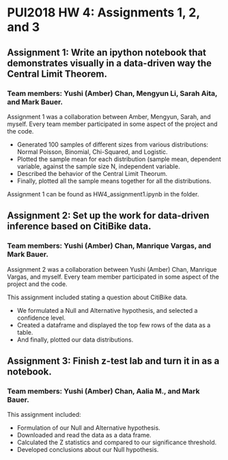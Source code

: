 # PUI2018 HW 4: Assignments 1, 2, and 3

## Assignment 1: Write an ipython notebook that demonstrates visually in a data-driven way the Central Limit Theorem.
### Team members: Yushi (Amber) Chan, Mengyun Li, Sarah Aita, and Mark Bauer.
Assignment 1 was a collaboration between Amber, Mengyun, Sarah, and myself. Every team member participated in some aspect of the project and the code. 

- Generated 100 samples of different sizes from various distributions: Normal Poisson, Binomial, Chi-Squared, and Logistic.
- Plotted the sample mean for each distribution (sample mean, dependent variable, against the sample size N, independent variable.
- Described the behavior of the Central Limit Theorum.
- Finally, plotted all the sample means together for all the distributions.

Assignment 1 can be found as HW4_assignment1.ipynb in the folder.

## Assignment 2: Set up the work for data-driven inference based on CitiBike data.
### Team members: Yushi (Amber) Chan, Manrique Vargas, and Mark Bauer.
Assignment 2 was a collaboration between Yushi (Amber) Chan, Manrique Vargas, and myself. Every team member participated in some aspect of the project and the code. 

This assignment included stating a question about CitiBike data. 
- We formulated a Null and Alternative hypothesis, and selected a confidence level.
- Created a dataframe and displayed the top few rows of the data as a table.
- And finally, plotted our data distributions.

## Assignment 3: Finish z-test lab and turn it in as a notebook.
### Team members: Yushi (Amber) Chan, Aalia M., and Mark Bauer.
This assignment included:
- Formulation of our Null and Alternative hypothesis.
- Downloaded and read the data as a data frame.
- Calculated the Z statistics and compared to our significance threshold.
- Developed conclusions about our Null hypothesis. 

